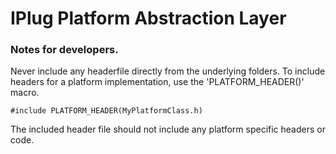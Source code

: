 # IPlug Platform Abstraction Layer

### Notes for developers.

Never include any headerfile directly from the underlying folders.
To include headers for a platform implementation, use the 'PLATFORM_HEADER(<file>)' macro.

    #include PLATFORM_HEADER(MyPlatformClass.h)

The included header file should not include any platform specific headers or code.
